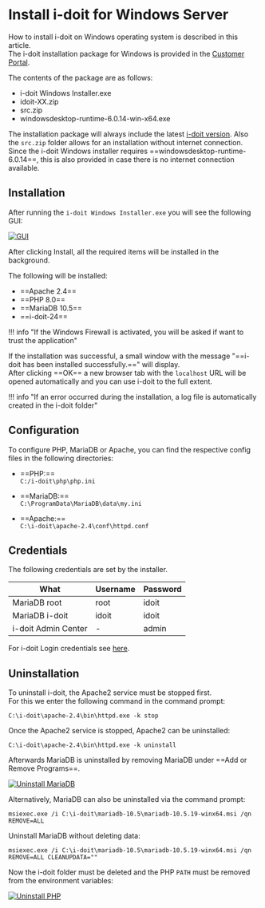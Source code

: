 # Install i-doit for Windows Server

How to install i-doit on Windows operating system is described in this article.<br>
The i-doit installation package for Windows is provided in the [Customer Portal](../../../system-administration/customer-portal.md).

The contents of the package are as follows:

- i-doit Windows Installer.exe
- idoit-XX.zip
- src.zip
- windowsdesktop-runtime-6.0.14-win-x64.exe

The installation package will always include the latest [i-doit version](../../../version-history/index.md). Also the `src.zip` folder allows for an installation without internet connection.<br>
Since the i-doit Windows installer requires ==windowsdesktop-runtime-6.0.14==, this is also provided in case there is no internet connection available.

## Installation

After running the `i-doit Windows Installer.exe` you will see the following GUI:

[![GUI](../../../assets/images/en/installation/manual-installation/microsoft-windows-server/i-doit-windows/1-idw.png)](../../../assets/images/en/installation/manual-installation/microsoft-windows-server/i-doit-windows/1-idw.png)

After clicking Install, all the required items will be installed in the background.

The following will be installed:

- ==Apache 2.4==
- ==PHP 8.0==
- ==MariaDB 10.5==
- ==i-doit-24==

!!! info "If the Windows Firewall is activated, you will be asked if want to trust the application"

If the installation was successful, a small window with the message "==i-doit has been installed successfully.==" will display.<br>
After clicking ==OK== a new browser tab with the `localhost` URL will be opened automatically and you can use i-doit to the full extent.

!!! info "If an error occurred during the installation, a log file is automatically created in the i-doit folder"

## Configuration

To configure PHP, MariaDB or Apache, you can find the respective config files in the following directories:

- ==PHP:==<br>
    `C:/i-doit\php\php.ini`

- ==MariaDB:==<br>
    `C:\ProgramData\MariaDB\data\my.ini`

- ==Apache:==<br>
    `C:\i-doit\apache-2.4\conf\httpd.conf`

## Credentials

The following credentials are set by the installer.

| What | Username | Password |
|-|-|-|
| MariaDB root | root | idoit |
| MariaDB i-doit | idoit | idoit |
| i-doit Admin Center | - | admin |

For i-doit Login credentials see [here](../../../basics/initial-login.md).

## Uninstallation

To uninstall i-doit, the Apache2 service must be stopped first.<br>
For this we enter the following command in the command prompt:

```
C:\i-doit\apache-2.4\bin\httpd.exe -k stop
```

Once the Apache2 service is stopped, Apache2 can be uninstalled:

```
C:\i-doit\apache-2.4\bin\httpd.exe -k uninstall
```

Afterwards MariaDB is uninstalled by removing MariaDB under ==Add or Remove Programs==.

[![Uninstall MariaDB](../../../assets/images/en/installation/manual-installation/microsoft-windows-server/i-doit-windows/2-idw.png)](../../../assets/images/en/installation/manual-installation/microsoft-windows-server/i-doit-windows/2-idw.png)

Alternatively, MariaDB can also be uninstalled via the command prompt:

```
msiexec.exe /i C:\i-doit\mariadb-10.5\mariadb-10.5.19-winx64.msi /qn REMOVE=ALL
```

Uninstall MariaDB without deleting data:

```
msiexec.exe /i C:\i-doit\mariadb-10.5\mariadb-10.5.19-winx64.msi /qn REMOVE=ALL CLEANUPDATA=""
```

Now the i-doit folder must be deleted and the PHP `PATH` must be removed from the environment variables:

[![Uninstall PHP](../../../assets/images/en/installation/manual-installation/microsoft-windows-server/i-doit-windows/3-idw.png)](../../../assets/images/en/installation/manual-installation/microsoft-windows-server/i-doit-windows/3-idw.png)
